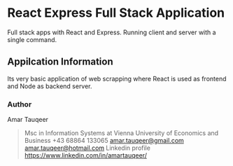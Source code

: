 # React Express Full Stack Application

Full stack apps with React and Express. Running client and server with a single command. 

## Appilcation Information
Its very basic application of web scrapping where React is used as frontend and Node as backend server.

### Author

Amar Tauqeer
>Msc in Information Systems at Vienna University of Economics and Business
>+43 68864 133065
>amar.tauqeer@gmail.com
>amar.tauqeer@hotmail.com
>Linkedin profile https://www.linkedin.com/in/amartauqeer/
